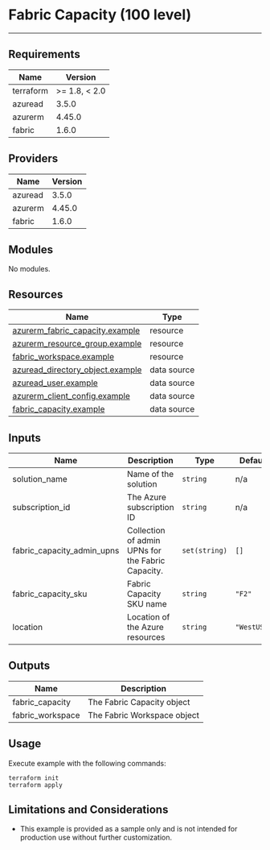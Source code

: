 <!-- BEGIN_TF_DOCS -->
# Fabric Capacity (100 level)

---

## Requirements

| Name      | Version       |
|-----------|---------------|
| terraform | >= 1.8, < 2.0 |
| azuread   | 3.5.0         |
| azurerm   | 4.45.0        |
| fabric    | 1.6.0         |

## Providers

| Name    | Version |
|---------|---------|
| azuread | 3.5.0   |
| azurerm | 4.45.0  |
| fabric  | 1.6.0   |

## Modules

No modules.

## Resources

| Name                                                                                                                                   | Type        |
|----------------------------------------------------------------------------------------------------------------------------------------|-------------|
| [azurerm_fabric_capacity.example](https://registry.terraform.io/providers/hashicorp/azurerm/4.45.0/docs/resources/fabric_capacity)     | resource    |
| [azurerm_resource_group.example](https://registry.terraform.io/providers/hashicorp/azurerm/4.45.0/docs/resources/resource_group)       | resource    |
| [fabric_workspace.example](https://registry.terraform.io/providers/microsoft/fabric/1.6.0/docs/resources/workspace)                    | resource    |
| [azuread_directory_object.example](https://registry.terraform.io/providers/hashicorp/azuread/3.5.0/docs/data-sources/directory_object) | data source |
| [azuread_user.example](https://registry.terraform.io/providers/hashicorp/azuread/3.5.0/docs/data-sources/user)                         | data source |
| [azurerm_client_config.example](https://registry.terraform.io/providers/hashicorp/azurerm/4.45.0/docs/data-sources/client_config)      | data source |
| [fabric_capacity.example](https://registry.terraform.io/providers/microsoft/fabric/1.6.0/docs/data-sources/capacity)                   | data source |

## Inputs

| Name                          | Description                                       | Type          | Default     | Required |
|-------------------------------|---------------------------------------------------|---------------|-------------|:--------:|
| solution\_name                | Name of the solution                              | `string`      | n/a         |   yes    |
| subscription\_id              | The Azure subscription ID                         | `string`      | n/a         |   yes    |
| fabric\_capacity\_admin\_upns | Collection of admin UPNs for the Fabric Capacity. | `set(string)` | `[]`        |    no    |
| fabric\_capacity\_sku         | Fabric Capacity SKU name                          | `string`      | `"F2"`      |    no    |
| location                      | Location of the Azure resources                   | `string`      | `"WestUS3"` |    no    |

## Outputs

| Name              | Description                 |
|-------------------|-----------------------------|
| fabric\_capacity  | The Fabric Capacity object  |
| fabric\_workspace | The Fabric Workspace object |

## Usage

Execute example with the following commands:

```shell
terraform init
terraform apply
```

## Limitations and Considerations

- This example is provided as a sample only and is not intended for production use without further customization.
<!-- END_TF_DOCS -->